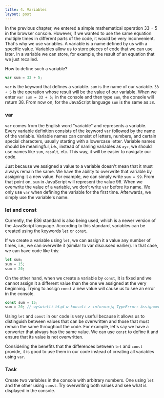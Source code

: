 ```yaml
---
title: 4. Variables
layout: post
---
```


In the previous chapter, we entered a simple mathematical operation 33 + 5 in the browser console. However, if we wanted to use the same equation multiple times in different parts of the code, it would be very inconvenient. That's why we use variables. A variable is a name defined by us with a specific value. Variables allow us to store pieces of code that we can use later. In a variable we can store, for example, the result of an equation that we just recalled.

How to define such a variable?

```js
var sum = 33 + 5;
```

`var` is the keyword that defines a variable. `sum` is the name of our variable. `33 + 5` is the operation whose result will be the value of our variable. When we enter `var sum = 33 + 5;` in the console and then type `sum`, the console will return 38. From now on, for the JavaScript language `sum` is the same as `38`.

### var

`var` comes from the English word "variable" and represents a variable. Every variable definition consists of the keyword `var` followed by the name of the variable. Variable names can consist of letters, numbers, and certain special characters, usually starting with a lowercase letter. Variable names should be meaningful, i.e., instead of naming variables as `xyz`, we should use names like `sum`, `result`, etc. This way, it will be easier to navigate our code.

Just because we assigned a value to a variable doesn't mean that it must always remain the same. We have the ability to overwrite that variable by assigning it a new value. For example, we can simply write `sum = 99`. From that point on, `sum` in JavaScript will represent the value 99. When we overwrite the value of a variable, we don't write `var` before its name. We only use `var` when defining the variable for the first time. Afterwards, we simply use the variable's name.


### let and const

Currently, the ES6 standard is also being used, which is a newer version of the JavaScript language. According to this standard, variables can be created using the keywords `let` or `const`.

If we create a variable using `let`, we can assign it a value any number of times, i.e., we can overwrite it \(similar to var discussed earlier\). In that case, we can have code like this:

```js
let sum;
sum = 15;
sum = 20;
```

On the other hand, when we create a variable by `const`, it is fixed and we cannot assign it a different value than the one we assigned at the very beginning. Trying to assign `const` a new value will cause us to see an error in the console.

```js
const sum = 15;
sum = 20; // wyświetli błąd w konsoli z informacją TypeError: Assignment to constant variable.
```

Using `let` and `const` in our code is very useful because it allows us to distinguish between values that can be overwritten and those that must remain the same throughout the code. For example, let's say we have a converter that always has the same value. We can use `const` to define it and ensure that its value is not overwritten.

Considering the benefits that the differences between `let` and `const` provide, it is good to use them in our code instead of creating all variables using `var`.

### Task

Create two variables in the console with arbitrary numbers. 
One using `let` and the other using `const`. 
Try overwriting both values and see what is displayed in the console.


